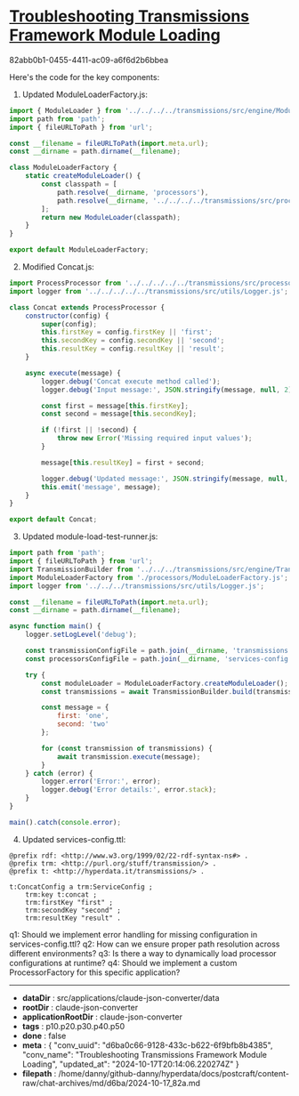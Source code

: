 # [Troubleshooting Transmissions Framework Module Loading](https://claude.ai/chat/d6ba0c66-9128-433c-b622-6f9bfb8b4385)

82abb0b1-0455-4411-ac09-a6f6d2b6bbea

 Here's the code for the key components:

1. Updated ModuleLoaderFactory.js:

```javascript
import { ModuleLoader } from '../../../../transmissions/src/engine/ModuleLoader.js';
import path from 'path';
import { fileURLToPath } from 'url';

const __filename = fileURLToPath(import.meta.url);
const __dirname = path.dirname(__filename);

class ModuleLoaderFactory {
    static createModuleLoader() {
        const classpath = [
            path.resolve(__dirname, 'processors'),
            path.resolve(__dirname, '../../../../transmissions/src/processors')
        ];
        return new ModuleLoader(classpath);
    }
}

export default ModuleLoaderFactory;
```

2. Modified Concat.js:

```javascript
import ProcessProcessor from '../../../../../transmissions/src/processors/base/ProcessProcessor.js';
import logger from '../../../../../transmissions/src/utils/Logger.js';

class Concat extends ProcessProcessor {
    constructor(config) {
        super(config);
        this.firstKey = config.firstKey || 'first';
        this.secondKey = config.secondKey || 'second';
        this.resultKey = config.resultKey || 'result';
    }

    async execute(message) {
        logger.debug('Concat execute method called');
        logger.debug('Input message:', JSON.stringify(message, null, 2));

        const first = message[this.firstKey];
        const second = message[this.secondKey];

        if (!first || !second) {
            throw new Error('Missing required input values');
        }

        message[this.resultKey] = first + second;

        logger.debug('Updated message:', JSON.stringify(message, null, 2));
        this.emit('message', message);
    }
}

export default Concat;
```

3. Updated module-load-test-runner.js:

```javascript
import path from 'path';
import { fileURLToPath } from 'url';
import TransmissionBuilder from '../../../transmissions/src/engine/TransmissionBuilder.js';
import ModuleLoaderFactory from './processors/ModuleLoaderFactory.js';
import logger from '../../../transmissions/src/utils/Logger.js';

const __filename = fileURLToPath(import.meta.url);
const __dirname = path.dirname(__filename);

async function main() {
    logger.setLogLevel('debug');

    const transmissionConfigFile = path.join(__dirname, 'transmissions.ttl');
    const processorsConfigFile = path.join(__dirname, 'services-config.ttl');

    try {
        const moduleLoader = ModuleLoaderFactory.createModuleLoader();
        const transmissions = await TransmissionBuilder.build(transmissionConfigFile, processorsConfigFile, moduleLoader);

        const message = {
            first: 'one',
            second: 'two'
        };

        for (const transmission of transmissions) {
            await transmission.execute(message);
        }
    } catch (error) {
        logger.error('Error:', error);
        logger.debug('Error details:', error.stack);
    }
}

main().catch(console.error);
```

4. Updated services-config.ttl:

```turtle
@prefix rdf: <http://www.w3.org/1999/02/22-rdf-syntax-ns#> .
@prefix trm: <http://purl.org/stuff/transmission/> .
@prefix t: <http://hyperdata.it/transmissions/> .

t:ConcatConfig a trm:ServiceConfig ;
    trm:key t:concat ;
    trm:firstKey "first" ;
    trm:secondKey "second" ;
    trm:resultKey "result" .
```

q1: Should we implement error handling for missing configuration in services-config.ttl?
q2: How can we ensure proper path resolution across different environments?
q3: Is there a way to dynamically load processor configurations at runtime?
q4: Should we implement a custom ProcessorFactory for this specific application?

---

* **dataDir** : src/applications/claude-json-converter/data
* **rootDir** : claude-json-converter
* **applicationRootDir** : claude-json-converter
* **tags** : p10.p20.p30.p40.p50
* **done** : false
* **meta** : {
  "conv_uuid": "d6ba0c66-9128-433c-b622-6f9bfb8b4385",
  "conv_name": "Troubleshooting Transmissions Framework Module Loading",
  "updated_at": "2024-10-17T20:14:06.220274Z"
}
* **filepath** : /home/danny/github-danny/hyperdata/docs/postcraft/content-raw/chat-archives/md/d6ba/2024-10-17_82a.md